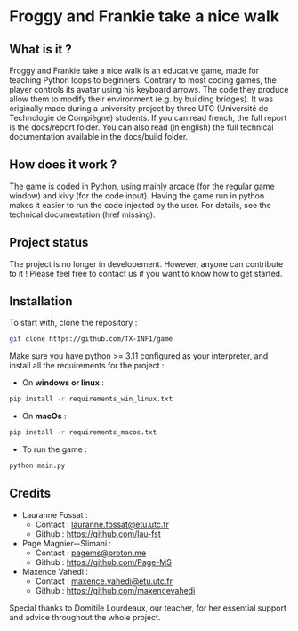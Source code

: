 # Froggy and Frankie take a nice walk 

## What is it ?

Froggy and Frankie take a nice walk is an educative game, made for teaching Python loops to
beginners.
Contrary to most coding games, the player controls its avatar using his keyboard arrows. The code they produce allow
them to modify their environment (e.g. by building bridges).
It was originally made during a university project by three UTC (Université de Technologie de Compiègne) students. If
you can read french, the full report is the docs/report folder.
You can also read (in english) the full technical documentation available in the docs/build folder.

## How does it work ?

The game is coded in Python, using mainly arcade (for the regular game window) and kivy (for the code input). Having
the game run in python makes it easier to run the code injected by the user. For details, see the technical
documentation (href  missing).

## Project status

The project is no longer in developement. However, anyone can contribute to it ! Please feel free to contact us if you
want to know how to get started.

## Installation

To start with, clone the repository :

```bash
git clone https://github.com/TX-INF1/game
```


Make sure you have python >= 3.11 configured as your interpreter, and install all the requirements for the project :

- On **windows or linux** :

```bash 
pip install -r requirements_win_linux.txt
```

- On **macOs** :

```bash 
pip install -r requirements_macos.txt
```

- To run the game :
```bash
python main.py
```

## Credits

- Lauranne Fossat :
  - Contact : lauranne.fossat@etu.utc.fr
  - Github : https://github.com/lau-fst
- Page Magnier--Slimani :
  - Contact : pagems@proton.me
  - Github : https://github.com/Page-MS
- Maxence Vahedi :
  - Contact : maxence.vahedi@etu.utc.fr
  - Github : https://github.com/maxencevahedi

Special thanks to Domitile Lourdeaux, our teacher, for her essential support and advice throughout the whole project.
